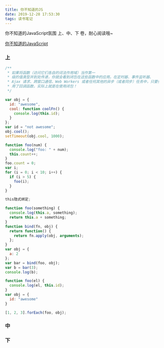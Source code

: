 ```yaml
---
title: 你不知道的JS
date: 2019-12-28 17:53:30
tags: 读书笔记
---
```


你不知道的JavaScript氛围 上、中、下 卷，耐心阅读哦~

[你不知道的JavaScript](https://kingyinliang.github.io/PDF/%E4%BD%A0%E4%B8%8D%E7%9F%A5%E9%81%93%E7%9A%84JavaScript%EF%BC%88%E4%B8%8A%E5%8D%B7%EF%BC%89.pdf)

<!-- more -->

### 上
```js
/**
 * 如果将函数（访问它们各自的词法作用域）当作第一
 * 级的值类型并到处传递，你就会看到闭包在这些函数中的应用。在定时器、事件监听器、
 * Ajax 请求、跨窗口通信、Web Workers 或者任何其他的异步（或者同步）任务中，只要使
 * 用了回调函数，实际上就是在使用闭包！
 */

var obj = {
  id: "awesome",
  cool: function coolFn() {
    console.log(this.id);
  }
};
var id = "not awesome";
obj.cool();
setTimeout(obj.cool, 1000);

function foo(num) {
  console.log("foo: " + num);
  this.count++;
}
foo.count = 0;
var i;
for (i = 0; i < 10; i++) {
  if (i > 5) {
    foo(i);
  }
}

this隐式绑定;

function foo(something) {
  console.log(this.a, something);
  return this.a + something;
}
function bind(fn, obj) {
  return function() {
    return fn.apply(obj, arguments);
  };
}
var obj = {
  a: 2
};
var bar = bind(foo, obj);
var b = bar(3);
console.log(b);

function foo(el) {
  console.log(el, this.id);
}
var obj = {
  id: "awesome"
}

[1, 2, 3].forEach(foo, obj);

```

### 中


### 下